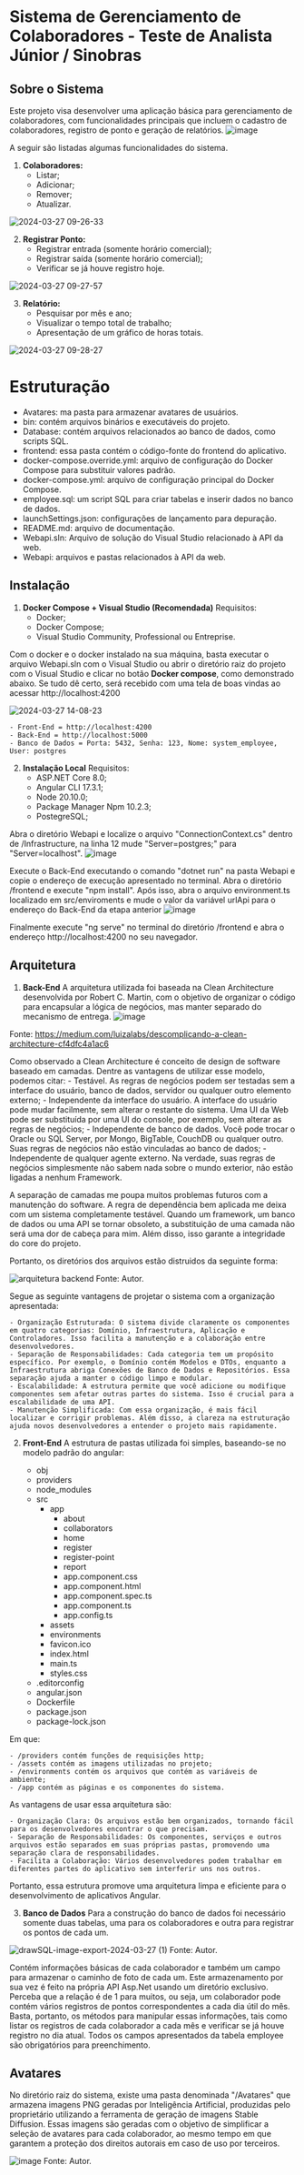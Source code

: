 # Sistema de Gerenciamento de Colaboradores - Teste de Analista Júnior / Sinobras

## Sobre o Sistema

Este projeto visa desenvolver uma aplicação básica para gerenciamento de colaboradores, com funcionalidades principais que incluem o cadastro de colaboradores, registro de ponto e geração de relatórios.
![image](https://github.com/mallon-costa/TesteSinobras/assets/55391088/091ec101-c272-480f-b7ca-7fb284cdd779)


A seguir são listadas algumas funcionalidades do sistema.

1. **Colaboradores:**
    - Listar;
    - Adicionar;
    - Remover;
    - Atualizar.

![2024-03-27 09-26-33](https://github.com/mallon-costa/TesteSinobras/assets/55391088/1068dcde-292b-4c16-836f-c4d2ecbcda23)


2. **Registrar Ponto:**
    - Registrar entrada (somente horário comercial);
    - Registrar saída (somente horário comercial);
    - Verificar se já houve registro hoje.

![2024-03-27 09-27-57](https://github.com/mallon-costa/TesteSinobras/assets/55391088/45a1a5f0-f628-4cc4-b9de-06d4538d288b)


3. **Relatório:**
    - Pesquisar por mês e ano;
    - Visualizar o tempo total de trabalho;
    - Apresentação de um gráfico de horas totais.

![2024-03-27 09-28-27](https://github.com/mallon-costa/TesteSinobras/assets/55391088/ed9dc32b-fef3-4b34-a309-c7ad67d5bb4c)

# Estruturação

- Avatares: ma pasta para armazenar avatares de usuários.
- bin: contém arquivos binários e executáveis do projeto.
- Database: contém arquivos relacionados ao banco de dados, como scripts SQL.
- frontend: essa pasta contém o código-fonte do frontend do aplicativo.
- docker-compose.override.yml: arquivo de configuração do Docker Compose para substituir valores padrão.
- docker-compose.yml: arquivo de configuração principal do Docker Compose.
- employee.sql: um script SQL para criar tabelas e inserir dados no banco de dados.
- launchSettings.json: configurações de lançamento para depuração.
- README.md: arquivo de documentação.
- Webapi.sln: Arquivo de solução do Visual Studio relacionado à API da web.
- Webapi: arquivos e pastas relacionados à API da web.

## Instalação

1. **Docker Compose + Visual Studio (Recomendada)**
Requisitos:
    - Docker;
    - Docker Compose;
    - Visual Studio Community, Professional ou Entreprise.

Com o docker e o docker instalado na sua máquina, basta executar o arquivo Webapi.sln com o Visual Studio ou abrir o diretório raiz do projeto com o Visual Studio e clicar no botão **Docker compose**, como demonstrado abaixo. Se tudo dê certo, será recebido com uma tela de boas vindas ao acessar http://localhost:4200

![2024-03-27 14-08-23](https://github.com/mallon-costa/TesteSinobras/assets/55391088/26bddde4-fe3c-4b6c-8882-caafe84eec9b)

    - Front-End = http://localhost:4200
    - Back-End = http://localhost:5000
    - Banco de Dados = Porta: 5432, Senha: 123, Nome: system_employee, User: postgres

2. **Instalação Local**
Requisitos:
    - ASP.NET Core 8.0;
    - Angular CLI 17.3.1;
    - Node 20.10.0;
    - Package Manager Npm 10.2.3;
    - PostegreSQL;

Abra o diretório Webapi e localize o arquivo "ConnectionContext.cs" dentro de /Infrastructure, na linha 12 mude "Server=postgres;" para "Server=localhost".
![image](https://github.com/mallon-costa/TesteSinobras/assets/55391088/c37708f3-09f4-47ae-927e-7ad5f92774a2)

Execute o Back-End executando o comando "dotnet run" na pasta Webapi e copie o endereço de execução apresentado no terminal.
Abra o diretório /frontend e execute "npm install". Após isso, abra o arquivo environment.ts localizado em src/enviroments e mude o valor da variável urlApi para o endereço do Back-End da etapa anterior
![image](https://github.com/mallon-costa/TesteSinobras/assets/55391088/83c4e5d7-12a8-49bf-904f-a0f4f5050916)

Finalmente execute "ng serve" no terminal do diretório /frontend e abra o endereço http://localhost:4200 no seu navegador.

## Arquitetura
1. **Back-End**
A arquitetura utilizada foi baseada na Clean Architecture desenvolvida por Robert C. Martin, com o objetivo de organizar o código para encapsular a lógica de negócios, mas manter separado do mecanismo de entrega.
![image](https://github.com/mallon-costa/TesteSinobras/assets/55391088/044b6e23-ed45-4ebb-bb11-b866e1d09fe0)

Fonte: https://medium.com/luizalabs/descomplicando-a-clean-architecture-cf4dfc4a1ac6

Como observado a Clean Architecture é conceito de design de software baseado em camadas. Dentre as vantagens de utilizar esse modelo, podemos citar:
    - Testável. As regras de negócios podem ser testadas sem a interface do usuário, banco de dados, servidor ou qualquer outro elemento externo;
    - Independente da interface do usuário. A interface do usuário pode mudar facilmente, sem alterar o restante do sistema. Uma UI da Web pode ser substituída por uma UI do console, por exemplo, sem alterar as regras de negócios;
    - Independente de banco de dados. Você pode trocar o Oracle ou SQL Server, por Mongo, BigTable, CouchDB ou qualquer outro. Suas regras de negócios não estão vinculadas ao banco de dados;
    - Independente de qualquer agente externo. Na verdade, suas regras de negócios simplesmente não sabem nada sobre o mundo exterior, não estão ligadas a nenhum Framework.

A separação de camadas me poupa muitos problemas futuros com a manutenção do software. A regra de dependência bem aplicada me deixa com um sistema completamente testável. Quando um framework, um banco de dados ou uma API se tornar obsoleto, a substituição de uma camada não será uma dor de cabeça para mim. Além disso, isso garante a integridade do core do projeto.

Portanto, os diretórios dos arquivos estão distruidos da seguinte forma:

![arquitetura backend](https://github.com/mallon-costa/TesteSinobras/assets/55391088/fbdf2882-e12e-425f-a116-a3e9f015da03)
Fonte: Autor.

Segue as seguinte vantagens de projetar o sistema com a organização apresentada:

    - Organização Estruturada: O sistema divide claramente os componentes em quatro categorias: Domínio, Infraestrutura, Aplicação e Controladores. Isso facilita a manutenção e a colaboração entre desenvolvedores.
    - Separação de Responsabilidades: Cada categoria tem um propósito específico. Por exemplo, o Domínio contém Modelos e DTOs, enquanto a Infraestrutura abriga Conexões de Banco de Dados e Repositórios. Essa separação ajuda a manter o código limpo e modular.
    - Escalabilidade: A estrutura permite que você adicione ou modifique componentes sem afetar outras partes do sistema. Isso é crucial para a escalabilidade de uma API.
    - Manutenção Simplificada: Com essa organização, é mais fácil localizar e corrigir problemas. Além disso, a clareza na estruturação ajuda novos desenvolvedores a entender o projeto mais rapidamente.

2. **Front-End**
A estrutura de pastas utilizada foi simples, baseando-se no modelo padrão do angular:

    - obj
    - providers
    - node_modules
    - src
        - app
            - about
            - collaborators
            - home
            - register
            - register-point
            - report
            - app.component.css
            - app.component.html
            - app.component.spec.ts
            - app.component.ts
            - app.config.ts
        - assets
        - environments
        - favicon.ico
        - index.html
        - main.ts
        - styles.css
    - .editorconfig
    - angular.json
    - Dockerfile
    - package.json
    - package-lock.json

Em que:

    - /providers contém funções de requisições http; 
    - /assets contém as imagens utilizadas no projeto;
    - /environments contém os arquivos que contém as variáveis de ambiente;
    - /app contém as páginas e os componentes do sistema.

As vantagens de usar essa arquitetura são:

    - Organização Clara: Os arquivos estão bem organizados, tornando fácil para os desenvolvedores encontrar o que precisam.
    - Separação de Responsabilidades: Os componentes, serviços e outros arquivos estão separados em suas próprias pastas, promovendo uma separação clara de responsabilidades.
    - Facilita a Colaboração: Vários desenvolvedores podem trabalhar em diferentes partes do aplicativo sem interferir uns nos outros.
Portanto, essa estrutura promove uma arquitetura limpa e eficiente para o desenvolvimento de aplicativos Angular.

3. **Banco de Dados**
Para a construção do banco de dados foi necessário somente duas tabelas, uma para os colaboradores e outra para registrar os pontos de cada um.

![drawSQL-image-export-2024-03-27 (1)](https://github.com/mallon-costa/TesteSinobras/assets/55391088/1ae47ed0-f169-4e75-a418-54f452b3cda8)
Fonte: Autor.

Contém informações básicas de cada colaborador e também um campo para armazenar o caminho de foto de cada um. Este armazenamento por sua vez é feito na própria API Asp.Net usando um diretório exclusivo. Perceba que a relação é de 1 para muitos, ou seja, um colaborador pode contém vários registros de pontos correspondentes a cada dia útil do mês. Basta, portanto, os métodos para manipular essas informações, tais como listar os registros de cada colaborador a cada mês e verificar se já houve registro no dia atual.
Todos os campos apresentados da tabela employee são obrigatórios para preenchimento.

## Avatares
No diretório raiz do sistema, existe uma pasta denominada "/Avatares" que armazena imagens PNG geradas por Inteligência Artificial, produzidas pelo proprietário utilizando a ferramenta de geração de imagens Stable Diffusion. Essas imagens são geradas com o objetivo de simplificar a seleção de avatares para cada colaborador, ao mesmo tempo em que garantem a proteção dos direitos autorais em caso de uso por terceiros.

![image](https://github.com/mallon-costa/TesteSinobras/assets/55391088/05ecf45b-2b80-42ab-9daf-82881b9deef5)
Fonte: Autor.



